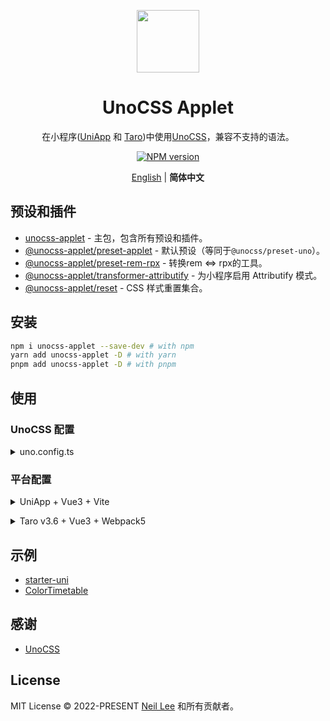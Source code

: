 <p align="center">
<img src="https://github.com/unocss-applet/unocss-applet/raw/main/public/logo.svg" style="width:100px;" />
<h1 align="center">UnoCSS Applet</h1>
<p align="center">在小程序(<a href="https://github.com/dcloudio/uni-app">UniApp</a> 和 <a href="https://github.com/NervJS/taro">Taro</a>)中使用<a href="https://github.com/unocss/unocss">UnoCSS</a>，兼容不支持的语法。</p>
</p>
<p align="center">
<a href="https://www.npmjs.com/package/unocss-applet"><img src="https://img.shields.io/npm/v/unocss-applet?color=333333&amp;label=" alt="NPM version"></a>
</p>

<p align='center'>
<a href="https://github.com/unocss-applet/unocss-applet/blob/main/README.md">English</a> | <b>简体中文</b>
</p>

## 预设和插件

- [unocss-applet](https://github.com/unocss-applet/unocss-applet/tree/main/packages/unocss-applet) - 主包，包含所有预设和插件。
- [@unocss-applet/preset-applet](https://github.com/unocss-applet/unocss-applet/tree/main/packages/preset-applet) - 默认预设（等同于`@unocss/preset-uno`）。
- [@unocss-applet/preset-rem-rpx](https://github.com/unocss-applet/unocss-applet/tree/main/packages/preset-rem-rpx) - 转换rem <=> rpx的工具。
- [@unocss-applet/transformer-attributify](https://github.com/unocss-applet/unocss-applet/tree/main/packages/transformer-attributify) - 为小程序启用 Attributify 模式。
- [@unocss-applet/reset](https://github.com/unocss-applet/unocss-applet/tree/main/packages/reset) - CSS 样式重置集合。

## 安装

```bash
npm i unocss-applet --save-dev # with npm
yarn add unocss-applet -D # with yarn
pnpm add unocss-applet -D # with pnpm
```

## 使用

### UnoCSS 配置

<details>
<summary>uno.config.ts</summary><br>

```ts
import type { Preset, SourceCodeTransformer } from 'unocss'
import { defineConfig } from 'unocss'

import {
  presetApplet,
  presetRemRpx,
  transformerAttributify,
} from 'unocss-applet'

// uni-app
const isApplet = process.env?.UNI_PLATFORM?.startsWith('mp-') ?? false
// taro
// const isApplet = process.env.TARO_ENV !== 'h5' ?? false
const presets: Preset[] = []
const transformers: SourceCodeTransformer[] = []

if (isApplet) {
  presets.push(presetApplet())
  presets.push(presetRemRpx())
  transformers.push(transformerAttributify({ ignoreAttributes: ['block'] }))
}
else {
  presets.push(presetApplet())
  presets.push(presetAttributify())
  presets.push(presetRemRpx({ mode: 'rpx2rem' }))
}

export default defineConfig({
  presets: [
    // ...
    ...presets,
  ],
  transformers: [
    // ...
    ...transformers,
  ],
})
```

<br></details>

### 平台配置

<details>
<summary>UniApp + Vue3 + Vite</summary><br>

`vite.config.ts`（UnoCSS v0.58 和更低版本）/ `vite.config.mts`（UnoCSS v0.59 和更高版本）

```ts
import UnoCSS from 'unocss/vite'

export default {
  plugins: [
    UnoCSS(),
  ],
}
```

`main.ts`

```ts
import 'virtual:uno.css'
```

<br></details>

<details>
<summary>Taro v3.6 + Vue3 + Webpack5</summary><br>

`config/index.js`（UnoCSS v0.59 和更高版本）

```js
import { createSwcRegister, getModuleDefaultExport } from '@tarojs/helper'

export default async () => {
  createSwcRegister({
    only: [filePath => filePath.includes('@unocss')],
  })
  const UnoCSS = getModuleDefaultExport(await import('@unocss/webpack'))
  return {
    mini: {
      // ...
      webpackChain(chain, _webpack) {
        chain.plugin('unocss').use(UnoCSS())
      }
    },
    h5: {
      // ...
      webpackChain(chain) {
        chain.plugin('unocss').use(UnoCSS())
      }
    }
  }
}
```

`config/index.js`（UnoCSS v0.58 和更低版本）

```js
import UnoCSS from '@unocss/webpack'

const config = {
  mini: {
    // ...
    webpackChain(chain, _webpack) {
      chain.plugin('unocss').use(UnoCSS())
    },
  },
  h5: {
    // ...
    webpackChain(chain, _webpack) {
      chain.plugin('unocss').use(UnoCSS())
    },
  },
}
```

`app.ts`

```ts
import 'uno.css'
```

<br></details>

## 示例

- [starter-uni](https://github.com/zguolee/starter-uni)
- [ColorTimetable](https://github.com/zguolee/ColorTimetable)

## 感谢

- [UnoCSS](https://github.com/unocss/unocss)

## License

MIT License &copy; 2022-PRESENT [Neil Lee](https://github.com/zguolee) 和所有贡献者。
